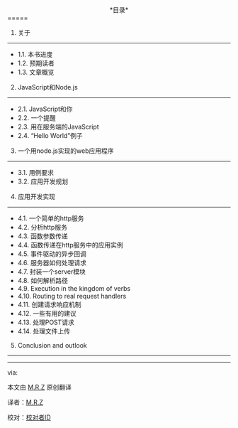 <center>*目录*</center>
=====

1. 关于
----
- 1.1. 本书进度
- 1.2. 预期读者
- 1.3. 文章概览

2. JavaScript和Node.js
----
- 2.1. JavaScript和你
- 2.2. 一个提醒
- 2.3. 用在服务端的JavaScript
- 2.4. “Hello World”例子

3. 一个用node.js实现的web应用程序
----
- 3.1. 用例要求
- 3.2. 应用开发规划

4. 应用开发实现
----
- 4.1. 一个简单的http服务
- 4.2. 分析http服务
- 4.3. 函数参数传递
- 4.4. 函数传递在http服务中的应用实例
- 4.5. 事件驱动的异步回调
- 4.6. 服务器如何处理请求
- 4.7. 封装一个server模块
- 4.8. 如何解析路径
- 4.9. Execution in the kingdom of verbs
- 4.10. Routing to real request handlers
- 4.11. 创建请求响应机制
- 4.12. 一些有用的建议
- 4.13. 处理POST请求
- 4.14. 处理文件上传

5. Conclusion and outlook
----



---

via: 

本文由 [M.R.Z](https://github.com/GdZ/NodeBeginnerBook) 原创翻译

译者：[M.R.Z](https://github.com/GdZ)

校对：[校对者ID](https://github.com/校对者ID)
